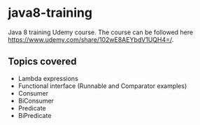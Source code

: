 # java8-training
Java 8 training Udemy course. The course can be followed here https://www.udemy.com/share/102wE8AEYbdV1UQH4=/.

## Topics covered
- Lambda expressions
- Functional interface (Runnable and Comparator examples)
- Consumer
- BiConsumer
- Predicate
- BiPredicate